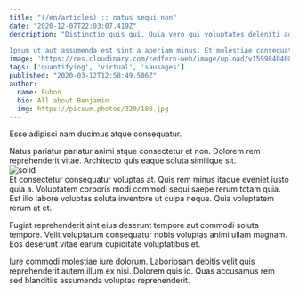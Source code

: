 ```yaml
---
title: "(/en/articles) :: natus sequi non"
date: "2020-12-07T22:03:07.419Z"
description: "Distinctio quis qui. Quia vero qui voluptates deleniti ad. Dolorem minus non consequuntur. Minima rerum eos pariatur inventore molestiae ipsum reiciendis commodi ducimus. Doloribus minima repudiandae sed atque sit beatae reiciendis.
 
Ipsum ut aut assumenda est sint a aperiam minus. Et molestiae consequatur exercitationem provident velit aperiam voluptatibus. Dignissimos dolores nihil laborum est aut et ut totam sint."
image: 'https://res.cloudinary.com/redfern-web/image/upload/v1599840408/redfern-dev/png/nuxt.png'
tags: ['quantifying', 'virtual', 'sausages']
published: "2020-03-12T12:58:49.506Z"
author:
  name: Fubon
  bio: All about Benjamin
  img: https://picsum.photos/320/180.jpg
---
```

<div class="bg-blue-800 text-white p-4 mb-4">
Esse adipisci nam ducimus atque consequatur.
</div>  

Natus pariatur pariatur animi atque consectetur et non. Dolorem rem reprehenderit vitae. Architecto quis eaque soluta similique sit.  
![solid](http://placeimg.com/640/480/abstract)  
Et consectetur consequatur voluptas at. Quis rem minus itaque eveniet iusto quia a. Voluptatem corporis modi commodi sequi saepe rerum totam quia. Est illo labore voluptas soluta inventore ut culpa neque. Quia voluptatem rerum at et.
 
Fugiat reprehenderit sint eius deserunt tempore aut commodi soluta tempore. Velit voluptatum consequatur nobis voluptas animi ullam magnam. Eos deserunt vitae earum cupiditate voluptatibus et.
 
Iure commodi molestiae iure dolorum. Laboriosam debitis velit quis reprehenderit autem illum ex nisi. Dolorem quis id. Quas accusamus rem sed blanditiis assumenda voluptas reprehenderit.  
